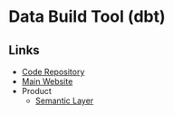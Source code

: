 # Data Build Tool (dbt)

## Links

- [Code Repository](https://github.com/dbt-labs/dbt-core)
- [Main Website](https://getdbt.com)
- Product
  - [Semantic Layer](https://getdbt.com/product/semantic-layer/)
